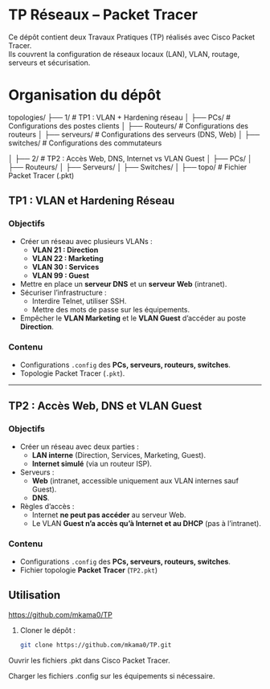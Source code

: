 # TP Réseaux – Packet Tracer

Ce dépôt contient deux Travaux Pratiques (TP) réalisés avec Cisco Packet Tracer.  
Ils couvrent la configuration de réseaux locaux (LAN), VLAN, routage, serveurs et sécurisation.


# Organisation du dépôt

topologies/
├── 1/ # TP1 : VLAN + Hardening réseau
│ ├── PCs/ # Configurations des postes clients
│ ├── Routeurs/ # Configurations des routeurs
│ ├── serveurs/ # Configurations des serveurs (DNS, Web)
│ ├── switches/ # Configurations des commutateurs

│
├── 2/ # TP2 : Accès Web, DNS, Internet vs VLAN Guest
│ ├── PCs/
│ ├── Routeurs/
│ ├── Serveurs/
│ ├── Switches/
│ ├── topo/ # Fichier Packet Tracer (.pkt)


##  TP1 : VLAN et Hardening Réseau

### Objectifs
- Créer un réseau avec plusieurs VLANs :
  - **VLAN 21 : Direction**
  - **VLAN 22 : Marketing**
  - **VLAN 30 : Services**
  - **VLAN 99 : Guest**
- Mettre en place un **serveur DNS** et un **serveur Web** (intranet).
- Sécuriser l’infrastructure :
  - Interdire Telnet, utiliser SSH.
  - Mettre des mots de passe sur les équipements.
- Empêcher le **VLAN Marketing** et le **VLAN Guest** d’accéder au poste **Direction**.

### Contenu
- Configurations `.config` des **PCs, serveurs, routeurs, switches**.
- Topologie Packet Tracer (`.pkt`).

-------------------------------------------------------------------------------------------

## TP2 : Accès Web, DNS et VLAN Guest

### Objectifs
- Créer un réseau avec deux parties :
  - **LAN interne** (Direction, Services, Marketing, Guest).
  - **Internet simulé** (via un routeur ISP).
- Serveurs :
  - **Web** (intranet, accessible uniquement aux VLAN internes sauf Guest).
  - **DNS**.
- Règles d’accès :
  - Internet **ne peut pas accéder** au serveur Web.
  - Le VLAN **Guest n’a accès qu’à Internet et au DHCP** (pas à l’intranet).

### Contenu
- Configurations `.config` des **PCs, serveurs, routeurs, switches**.
- Fichier topologie **Packet Tracer** (`TP2.pkt`)

##  Utilisation

https://github.com/mkama0/TP

1. Cloner le dépôt :
   ```bash
   git clone https://github.com/mkama0/TP.git
Ouvrir les fichiers .pkt dans Cisco Packet Tracer.

Charger les fichiers .config sur les équipements si nécessaire.



